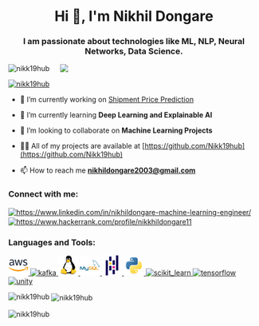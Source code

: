 <h1 align="center">Hi 👋, I'm Nikhil Dongare</h1>
<h3 align="center">I am passionate about technologies like ML, NLP, Neural Networks, Data Science.</h3>

<img align ="right" width = "400" src = "https://media.tenor.com/dzock0eDxV0AAAAM/gofiber-really.gif" >

<p align="left"> <img src="https://komarev.com/ghpvc/?username=nikk19hub&label=Profile%20views&color=0e75b6&style=flat" alt="nikk19hub" /> </p>

<p align="left"> <a href="https://github.com/ryo-ma/github-profile-trophy"><img src="https://github-profile-trophy.vercel.app/?username=nikk19hub" alt="nikk19hub" /></a> </p>

- 🔭 I’m currently working on [Shipment Price Prediction](https://github.com/Nikk19hub/Shipment-Price-Prediction)

- 🌱 I’m currently learning **Deep Learning and Explainable AI**

- 👯 I’m looking to collaborate on **Machine Learning Projects**

- 👨‍💻 All of my projects are available at [https://github.com/Nikk19hub](https://github.com/Nikk19hub)

- 📫 How to reach me **nikhildongare2003@gmail.com**

<h3 align="left">Connect with me:</h3>
<p align="left">
<a href="https://linkedin.com/in/https://www.linkedin.com/in/nikhildongare-machine-learning-engineer/" target="blank"><img align="center" src="https://raw.githubusercontent.com/rahuldkjain/github-profile-readme-generator/master/src/images/icons/Social/linked-in-alt.svg" alt="https://www.linkedin.com/in/nikhildongare-machine-learning-engineer/" height="30" width="40" /></a>
<a href="https://www.hackerrank.com/https://www.hackerrank.com/profile/nikkhildongare11" target="blank"><img align="center" src="https://raw.githubusercontent.com/rahuldkjain/github-profile-readme-generator/master/src/images/icons/Social/hackerrank.svg" alt="https://www.hackerrank.com/profile/nikkhildongare11" height="30" width="40" /></a>
</p>

<h3 align="left">Languages and Tools:</h3>
<p align="left"> <a href="https://aws.amazon.com" target="_blank" rel="noreferrer"> <img src="https://raw.githubusercontent.com/devicons/devicon/master/icons/amazonwebservices/amazonwebservices-original-wordmark.svg" alt="aws" width="40" height="40"/> </a> <a href="https://kafka.apache.org/" target="_blank" rel="noreferrer"> <img src="https://www.vectorlogo.zone/logos/apache_kafka/apache_kafka-icon.svg" alt="kafka" width="40" height="40"/> </a> <a href="https://www.linux.org/" target="_blank" rel="noreferrer"> <img src="https://raw.githubusercontent.com/devicons/devicon/master/icons/linux/linux-original.svg" alt="linux" width="40" height="40"/> </a> <a href="https://www.mysql.com/" target="_blank" rel="noreferrer"> <img src="https://raw.githubusercontent.com/devicons/devicon/master/icons/mysql/mysql-original-wordmark.svg" alt="mysql" width="40" height="40"/> </a> <a href="https://pandas.pydata.org/" target="_blank" rel="noreferrer"> <img src="https://raw.githubusercontent.com/devicons/devicon/2ae2a900d2f041da66e950e4d48052658d850630/icons/pandas/pandas-original.svg" alt="pandas" width="40" height="40"/> </a> <a href="https://www.python.org" target="_blank" rel="noreferrer"> <img src="https://raw.githubusercontent.com/devicons/devicon/master/icons/python/python-original.svg" alt="python" width="40" height="40"/> </a> <a href="https://scikit-learn.org/" target="_blank" rel="noreferrer"> <img src="https://upload.wikimedia.org/wikipedia/commons/0/05/Scikit_learn_logo_small.svg" alt="scikit_learn" width="40" height="40"/> </a> <a href="https://www.tensorflow.org" target="_blank" rel="noreferrer"> <img src="https://www.vectorlogo.zone/logos/tensorflow/tensorflow-icon.svg" alt="tensorflow" width="40" height="40"/> </a> <a href="https://unity.com/" target="_blank" rel="noreferrer"> <img src="https://www.vectorlogo.zone/logos/unity3d/unity3d-icon.svg" alt="unity" width="40" height="40"/> </a> </p>

<p><img align="left" src="https://github-readme-stats.vercel.app/api/top-langs?username=nikk19hub&show_icons=true&locale=en&layout=compact" alt="nikk19hub" /></p>

<p>&nbsp;<img align="center" src="https://github-readme-stats.vercel.app/api?username=nikk19hub&show_icons=true&locale=en" alt="nikk19hub" /></p>

<p><img align="center" src="https://github-readme-streak-stats.herokuapp.com/?user=nikk19hub&" alt="nikk19hub" /></p>
